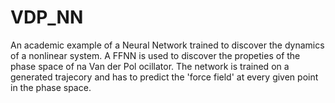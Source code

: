 # VDP_NN
An academic example of a Neural Network trained to discover the dynamics of a nonlinear system.
A FFNN is used to discover the propeties of the phase space of na Van der Pol ocillator.
The network is trained on a generated trajecory and has to predict the 'force field' at every given point in the phase space. 
